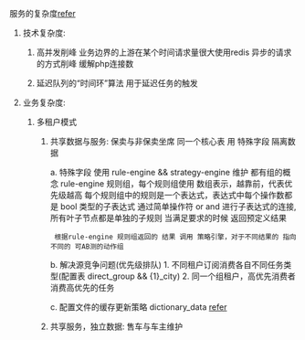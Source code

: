 服务的复杂度[refer](https://mp.weixin.qq.com/s/ThfwPwLnpo1PUpFcByMiJA)
    
1. 技术复杂度:
    1. 高并发削峰
        业务边界的上游在某个时间请求量很大使用redis 异步的请求的方式削峰 缓解php连接数
        
    2. 延迟队列的“时间环”算法 
        用于延迟任务的触发 
    
2. 业务复杂度:
    1. 多租户模式
        1. 共享数据与服务: 保卖与非保卖坐席 同一个核心表 用 特殊字段 隔离数据
        
            a. 特殊字段 使用 rule-engine && strategy-engine 维护
                都有组的概念
                rule-engine 规则组，每个规则组使用 数组表示，越靠前，代表优先级越高
                    每个规则组中的规则是一个表达式，表达式中每个操作数都是 bool 类型的子表达式 通过简单操作符 or and 进行子表达式的连接,所有叶子节点都是单独的子规则
                    当满足要求的时候 返回预定义结果
            
                根据rule-engine 规则组返回的 结果 调用 策略引擎，对于不同结果的 指向不同的 可AB测的动作组
            
            b. 解决源竞争问题(优先级排队) 
                1. 不同租户订阅消费各自不同任务类型(配置表 direct_group && {1}_city)
                2. 同一个组租户，高优先消费者消费高优先的任务
            
            c. 配置文件的缓存更新策略 dictionary_data [refer](https://mp.weixin.qq.com/s/c6TZdfLfpPWXmEdTkGO97g)         
                
                
        2. 共享服务，独立数据: 售车与车主维护
